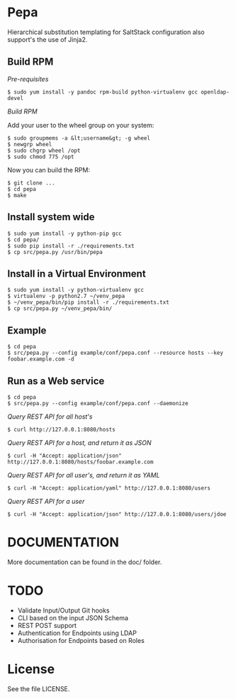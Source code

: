 # Pepa #

Hierarchical substitution templating for SaltStack configuration also support's the use of Jinja2.

## Build RPM ##

*Pre-requisites*

    $ sudo yum install -y pandoc rpm-build python-virtualenv gcc openldap-devel

*Build RPM*

Add your user to the wheel group on your system:

    $ sudo groupmems -a &lt;username&gt; -g wheel
    $ newgrp wheel
    $ sudo chgrp wheel /opt
    $ sudo chmod 775 /opt

Now you can build the RPM:

    $ git clone ...
    $ cd pepa
    $ make

## Install system wide ##

    $ sudo yum install -y python-pip gcc
    $ cd pepa/
    $ sudo pip install -r ./requirements.txt
    $ cp src/pepa.py /usr/bin/pepa

## Install in a Virtual Environment ##

    $ sudo yum install -y python-virtualenv gcc
    $ virtualenv -p python2.7 ~/venv_pepa
    $ ~/venv_pepa/bin/pip install -r ./requirements.txt
    $ cp src/pepa.py ~/venv_pepa/bin/

## Example ##

    $ cd pepa
    $ src/pepa.py --config example/conf/pepa.conf --resource hosts --key foobar.example.com -d

## Run as a Web service ##

    $ cd pepa
    $ src/pepa.py --config example/conf/pepa.conf --daemonize

*Query REST API for all host's*

    $ curl http://127.0.0.1:8080/hosts

*Query REST API for a host, and return it as JSON*

    $ curl -H "Accept: application/json" http://127.0.0.1:8080/hosts/foobar.example.com

*Query REST API for all user's, and return it as YAML*

    $ curl -H "Accept: application/yaml" http://127.0.0.1:8080/users

*Query REST API for a user*

    $ curl -H "Accept: application/json" http://127.0.0.1:8080/users/jdoe

# DOCUMENTATION #

More documentation can be found in the doc/ folder.

# TODO #

- Validate Input/Output Git hooks
- CLI based on the input JSON Schema
- REST POST support
- Authentication for Endpoints using LDAP
- Authorisation for Endpoints based on Roles

# License #

See the file LICENSE.
